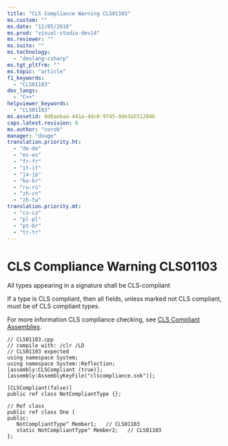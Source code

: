 ```yaml
---
title: "CLS Compliance Warning CLS01103"
ms.custom: ""
ms.date: "12/05/2016"
ms.prod: "visual-studio-dev14"
ms.reviewer: ""
ms.suite: ""
ms.technology: 
  - "devlang-csharp"
ms.tgt_pltfrm: ""
ms.topic: "article"
f1_keywords: 
  - "CLS01103"
dev_langs: 
  - "C++"
helpviewer_keywords: 
  - "CLS01103"
ms.assetid: 0d0aebaa-441a-4dc0-9745-8de3a551204b
caps.latest.revision: 8
ms.author: "corob"
manager: "douge"
translation.priority.ht: 
  - "de-de"
  - "es-es"
  - "fr-fr"
  - "it-it"
  - "ja-jp"
  - "ko-kr"
  - "ru-ru"
  - "zh-cn"
  - "zh-tw"
translation.priority.mt: 
  - "cs-cz"
  - "pl-pl"
  - "pt-br"
  - "tr-tr"
---
```

# CLS Compliance Warning CLS01103
All types appearing in a signature shall be CLS-compliant  
  
 If a type is CLS compliant, then all fields, unless marked not CLS compliant, must be of CLS compliant types.  
  
 For more information CLS compliance checking, see [CLS Compliant Assemblies](http://msdn.microsoft.com/en-us/3320b57e-ea55-4697-a17d-f509a36a3c93).  
  
```  
// CLS01103.cpp  
// compile with: /clr /LD  
// CLS01103 expected  
using namespace System;  
using namespace System::Reflection;  
[assembly:CLSCompliant (true)];  
[assembly:AssemblyKeyFile("clscompliance.snk")];  
  
[CLSCompliant(false)]  
public ref class NotCompliantType {};  
  
// Ref class  
public ref class One {  
public:  
   NotCompliantType^ Member1;   // CLS01103  
   static NotCompliantType^ Member2;   // CLS01103  
};  
```
